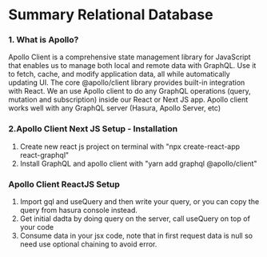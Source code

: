# Summary Relational Database

### 1. What is Apollo?
Apollo Client is a comprehensive state management library for JavaScript that enables us to manage both local and remote data with GraphQL. Use it to fetch, cache, and modify application data, all while automatically updating UI. The core @apollo/client library provides built-in integration with React. We an use Apollo client to do any GraphQL operations (query, mutation and subscription) inside our React or Next JS app. Apollo client works well with any GraphQL server (Hasura, Apollo Server, etc)

### 2.Apollo Client Next JS Setup - Installation
1. Create new react js project on terminal with "npx create-react-app react-graphql"
2. Install GraphQL and apollo client with "yarn add graphql @apollo/client"

### Apollo Client ReactJS Setup
1. Import gql and useQuery and then write your query, or you can copy the query from hasura console instead.
2. Get initial dadta by doing query on the server, call useQuery on top of your code
3. Consume data in your jsx code, note that in first request data is null so need use optional chaining to avoid error.

